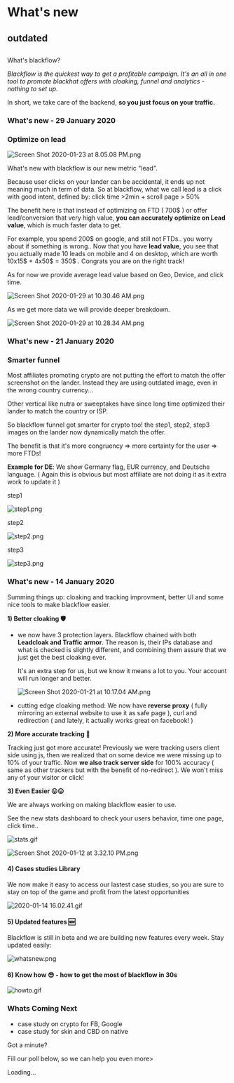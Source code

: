 # What's new

## outdated

## 

What's blackflow?

_Blackflow is the quickest way to get a profitable campaign. It's an all in one tool to promote blackhat offers with cloaking, funnel and analytics - nothing to set up._

In short, we take care of the backend, **so you just focus on your traffic.**

### What's new - 29 January 2020

### Optimize on lead

![Screen Shot 2020-01-23 at 8.05.08 PM.png](https://raw.githubusercontent.com/blackhatflow/storage/master/2020/01/29-10-30-13-Screen%20Shot%202020-01-23%20at%208.05.08%20PM.png)

What's new with blackflow is our new metric "lead".

Because user clicks on your lander can be accidental, it ends up not meaning much in term of data. So at blackflow, what we call lead is a click with good intent, defined by: click time &gt;2min + scroll page &gt; 50%

The benefit here is that instead of optimizing on FTD \( 700$ \) or offer lead/conversion that very high value, **you can accurately optimize on Lead value**, which is much faster data to get.

For example, you spend 200$ on google, and still not FTDs.. you worry about if something is wrong.. Now that you have **lead value**, you see that you actually made 10 leads on mobile and 4 on desktop, which are worth 10x15$ + 4x50$ = 350$ . Congrats you are on the right track!

As for now we provide average lead value based on Geo, Device, and click time.

![Screen Shot 2020-01-29 at 10.30.46 AM.png](https://raw.githubusercontent.com/blackhatflow/storage/master/2020/01/29-10-30-58-Screen%20Shot%202020-01-29%20at%2010.30.46%20AM.png)

As we get more data we will provide deeper breakdown.

![Screen Shot 2020-01-29 at 10.28.34 AM.png](https://raw.githubusercontent.com/blackhatflow/storage/master/2020/01/29-10-29-10-Screen%20Shot%202020-01-29%20at%2010.28.34%20AM.png)

### What's new - 21 January 2020

### Smarter funnel

Most affiliates promoting crypto are not putting the effort to match the offer screenshot on the lander. Instead they are using outdated image, even in the wrong country currency...

Other vertical like nutra or sweeptakes have since long time optimized their lander to match the country or ISP.

So blackflow funnel got smarter for crypto too! the step1, step2, step3 images on the lander now dynamically match the offer.

The benefit is that it's more congruency =&gt; more certainty for the user =&gt; more FTDs!

**Example for DE**: We show Germany flag, EUR currency, and Deutsche language. \( Again this is obvious but most affiliate are not doing it as it extra work to update it \)

step1

![step1.png](https://raw.githubusercontent.com/blackhatflow/storage/master/2020/01/18-18-50-38-step1.png)

step2

![step2.png](https://raw.githubusercontent.com/blackhatflow/storage/master/2020/01/18-18-50-43-step2.png)

step3

![step3.png](https://raw.githubusercontent.com/blackhatflow/storage/master/2020/01/18-18-50-47-step3.png)

### What's new - 14 January 2020

Summing things up: cloaking and tracking improvment, better UI and some nice tools to make blackflow easier.

**1\) Better cloaking 🛡**

* we now have 3 protection layers. Blackflow chained with both **Leadcloak and Traffic armor**. The reason is, their IPs database and what is checked is slightly different, and combining them assure that we just get the best cloaking ever.

  It's an extra step for us, but we know it means a lot to you. Your account will run longer and better.

  ![Screen Shot 2020-01-21 at 10.17.04 AM.png](https://raw.githubusercontent.com/blackhatflow/storage/master/2020/01/21-10-17-40-Screen%20Shot%202020-01-21%20at%2010.17.04%20AM.png)

* cutting edge cloaking method: We now have **reverse proxy** \( fully mirroring an external website to use it as safe page \), curl and redirection \( and lately, it actually works great on facebook! \)

**2\) More accurate tracking 🔗**

Tracking just got more accurate! Previously we were tracking users client side using js, then we realized that on some device we were missing up to 10% of your traffic. Now **we also track server side** for 100% accuracy \( same as other trackers but with the benefit of no-redirect \). We won't miss any of your visitor or click!

**3\) Even Easier 😛😛**

We are always working on making blackflow easier to use.

See the new stats dashboard to check your users behavior, time one page, click time..

![stats.gif](https://github.com/blackhatflow/doc/tree/b84c48b153c454452d1bc477f5100a3805f48beb/docs/whatsnew/stats.gif)

![Screen Shot 2020-01-12 at 3.32.10 PM.png](https://github.com/blackhatflow/doc/tree/b84c48b153c454452d1bc477f5100a3805f48beb/docs/whatsnew/Screen%20Shot%202020-01-12%20at%203.32.10%20PM.png)

#### 4\) Cases studies Library

We now make it easy to access our lastest case studies, so you are sure to stay on top of the game and profit from the latest opportunities

![2020-01-14 16.02.41.gif](https://github.com/blackhatflow/doc/tree/b84c48b153c454452d1bc477f5100a3805f48beb/docs/whatsnew/2020-01-14%2016.02.41.gif)

#### 5\) Updated features 🆕

Blackflow is still in beta and we are building new features every week. Stay updated easily:

![whatsnew.png](https://github.com/blackhatflow/doc/tree/b84c48b153c454452d1bc477f5100a3805f48beb/docs/whatsnew/whatsnew.png)

#### 6\) Know how 😎 - how to get the most of blackflow in 30s

![howto.gif](https://github.com/blackhatflow/doc/tree/b84c48b153c454452d1bc477f5100a3805f48beb/docs/whatsnew/howto.gif)

### Whats Coming Next

* case study on crypto for FB, Google
* case study for skin and CBD on native

Got a minute?

Fill our poll below, so we can help you even more&gt;

Loading…

